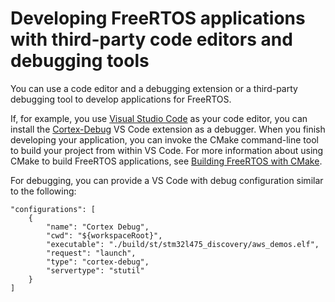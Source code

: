 # Developing FreeRTOS applications with third\-party code editors and debugging tools<a name="developing-third-party"></a>

You can use a code editor and a debugging extension or a third\-party debugging tool to develop applications for FreeRTOS\.

If, for example, you use [Visual Studio Code](https://code.visualstudio.com/) as your code editor, you can install the [Cortex\-Debug](https://marketplace.visualstudio.com/items?itemName=marus25.cortex-debug) VS Code extension as a debugger\. When you finish developing your application, you can invoke the CMake command\-line tool to build your project from within VS Code\. For more information about using CMake to build FreeRTOS applications, see [Building FreeRTOS with CMake](building-cmake.md)\.

For debugging, you can provide a VS Code with debug configuration similar to the following:

```
"configurations": [
    {
        "name": "Cortex Debug",
        "cwd": "${workspaceRoot}",
        "executable": "./build/st/stm32l475_discovery/aws_demos.elf",
        "request": "launch",
        "type": "cortex-debug",
        "servertype": "stutil"
    }
]
```